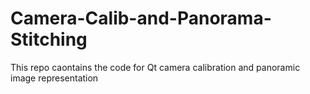 # Camera-Calib-and-Panorama-Stitching
This repo caontains the code for Qt camera calibration and panoramic image representation 
